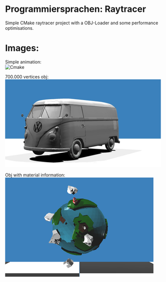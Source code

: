 Programmiersprachen: Raytracer
===========
Simple CMake raytracer project with a OBJ-Loader and some performance optimisations.

Images:
========================
Simple animation:  
![Cmake](/images/animation_rotation_spheres_more_refl.gif?raw=true)

700.000 vertices obj:  
![Cmake](/images/bb_700_000_vertices_hd.jpg?raw=true)

Obj with material information:  
![Cmake](/images/correct_blender_import.png?raw=true)
